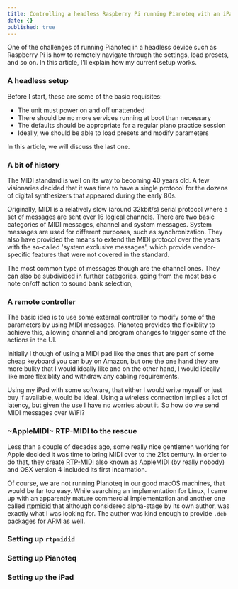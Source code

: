 ```yaml
---
title: Controlling a headless Raspberry Pi running Pianoteq with an iPad
date: {}
published: true
---
```

One of the challenges of running Pianoteq in a headless device such as Raspberry Pi is how to remotely navigate through the settings, load presets, and so on. In this article, I'll explain how my current setup works.

### A headless setup
Before I start, these are some of the basic requisites:
* The unit must power on and off unattended
* There should be no more services running at boot than necessary
* The defaults should be appropriate for a regular piano practice session
* Ideally, we should be able to load presets and modify parameters

In this article, we will discuss the last one.

### A bit of history
The MIDI standard is well on its way to becoming 40 years old. A few visionaries decided that it was time to have a single protocol for the dozens of digital synthesizers that appeared during the early 80s.

Originally, MIDI is a relatively slow (around 32kbit/s) serial protocol where a set of messages are sent over 16 logical channels. There are two basic categories of MIDI messages, channel and system messages. System messages are used for different purposes, such as synchronization. They also have provided the means to extend the MIDI protocol over the years with the so-called 'system exclusive messages', which provide vendor-specific features that were not covered in the standard.

The most common type of messages though are the channel ones. They can also be subdivided in further categories, going from the most basic note on/off action to sound bank selection,

### A remote controller
The basic idea is to use some external controller to modify some of the parameters by using MIDI messages. Pianoteq provides the flexiblity to achieve this, allowing channel and program changes to trigger some of the actions in the UI.

Initially I though of using a MIDI pad like the ones that are part of some cheap keyboard you can buy on Amazon, but one the one hand they are more bulky that I would ideally like and on the other hand, I would ideally like more flexiblity and withdraw any cabling requirements.

Using my iPad with some software, that either I would write myself or just buy if available, would be ideal. Using a wireless connection implies a lot of latency, but given the use I have no worries about it. So how do we send MIDI messages over WiFi?

### ~AppleMIDI~ RTP-MIDI to the rescue
Less than a couple of decades ago, some really nice gentlemen working for Apple decided it was time to bring MIDI over to the 21st century. In order to do that, they create [RTP-MIDI](https://en.wikipedia.org/wiki/RTP-MIDI) also known as AppleMIDI (by really nobody) and OSX version 4 included its first incarnation.

Of course, we are not running Pianoteq in our good macOS machines, that would be far too easy. While searching an implementation for Linux, I came up with an apparently mature commercial implementation and another one called [rtpmidid](https://github.com/davidmoreno/rtpmidid) that although considered alpha-stage by its own author, was exactly what I was looking for. The author was kind enough to provide `.deb` packages for ARM as well.

### Setting up `rtpmidid`
### Setting up Pianoteq
### Setting up the iPad
